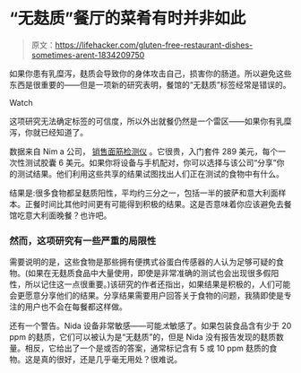 # “无麸质”餐厅的菜肴有时并非如此

> 原文：<https://lifehacker.com/gluten-free-restaurant-dishes-sometimes-arent-1834209750>

如果你患有乳糜泻，麸质会导致你的身体攻击自己，损害你的肠道。所以避免这些东西是很重要的——但是一项新的研究表明，餐馆的“无麸质”标签经常是错误的。

Watch

这项研究无法确定标签的可信度，所以外出就餐仍然是一个雷区——如果你有乳糜泻，你就已经知道了。

数据来自 Nim a 公司， [销售面筋检测仪](https://nimasensor.com/) 。它很贵，入门套件 289 美元，每个一次性测试胶囊 6 美元。如果你将设备与手机配对，你可以选择与该公司“分享”你的测试结果。他们利用这些共享的结果试图找出人们正在测试的食物中有什么。

结果是:很多食物都呈麸质阳性，平均约三分之一，包括一半的披萨和意大利面样本。正餐时间比其他时间更有可能得到积极的结果。这是否意味着你应该避免去餐馆吃意大利面晚餐？也许吧。

### 然而，这项研究有一些严重的局限性

需要说明的是，这些食物是那些拥有便携式谷蛋白传感器的人认为足够可疑的食物。(如果在无麸质食品中大量使用，即使是非常准确的测试也会出现很多假阳性，所以记住这一点很重要。)该研究的作者还指出，如果结果是积极的，人们可能会更愿意分享他们的结果。分享结果需要用户回答关于食物的问题，我猜即使是专注的用户也不会在每餐都这样做。

还有一个警告。Nida 设备非常敏感——可能*太*敏感了。如果包装食品含有少于 20 ppm 的麸质，它们可以被认为是“无麸质”的，但是 Nida 没有报告发现的麸质数量。相反，它给出了一个是或否的答案，通常标记含有 5 或 10 ppm 麸质的食物。这是真的很好，还是几乎毫无用处？很难说。